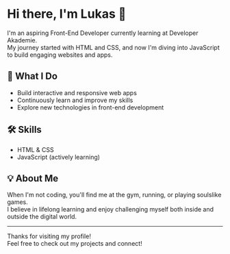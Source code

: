 # Hi there, I'm Lukas 👋

I'm an aspiring Front-End Developer currently learning at Developer Akademie.  
My journey started with HTML and CSS, and now I'm diving into JavaScript to build engaging websites and apps.

## 🚀 What I Do
- Build interactive and responsive web apps
- Continuously learn and improve my skills
- Explore new technologies in front-end development

## 🛠️ Skills
- HTML & CSS
- JavaScript (actively learning)

## 💡 About Me
When I'm not coding, you'll find me at the gym, running, or playing soulslike games.  
I believe in lifelong learning and enjoy challenging myself both inside and outside the digital world.

<!-- Social Links (Add yours below if you want!) -->
<!-- [LinkedIn](#) • [Twitter](#) • [Personal Website](#) -->

---

Thanks for visiting my profile!  
Feel free to check out my projects and connect!

